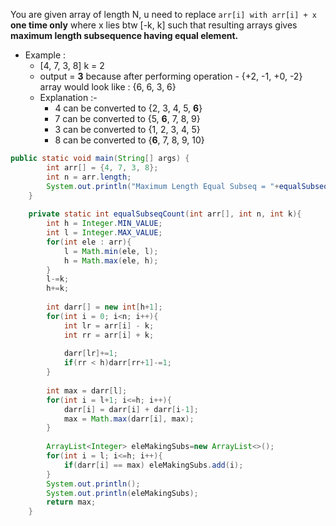 You are given array of length N, u need to replace ```arr[i] with arr[i] + x``` **one time only** where x lies btw [-k, k] such that resulting arrays gives **maximum length subsequence having equal element.**
- Example : 
    - [4, 7, 3, 8] k = 2 
    - output = **3** because after performing operation - {+2, -1, +0, -2} array would look like : {6, 6, 3, 6}
    - Explanation :- 
        - 4 can be converted to {2, 3, 4, 5, **6**}
        - 7 can be converted to {5, **6**, 7, 8, 9}
        - 3 can be converted to {1, 2, 3, 4, 5}
        - 8 can be converted to {**6**, 7, 8, 9, 10}


```java
public static void main(String[] args) {
        int arr[] = {4, 7, 3, 8};
        int n = arr.length;
        System.out.println("Maximum Length Equal Subseq = "+equalSubseqCount(arr, n, 2));
    }
    
    private static int equalSubseqCount(int arr[], int n, int k){
        int h = Integer.MIN_VALUE;
        int l = Integer.MAX_VALUE;
        for(int ele : arr){
            l = Math.min(ele, l);
            h = Math.max(ele, h);
        }
        l-=k;
        h+=k;
        
        int darr[] = new int[h+1];
        for(int i = 0; i<n; i++){
            int lr = arr[i] - k;
            int rr = arr[i] + k;
            
            darr[lr]+=1;
            if(rr < h)darr[rr+1]-=1;
        }
        
        int max = darr[l];
        for(int i = l+1; i<=h; i++){
            darr[i] = darr[i] + darr[i-1];
            max = Math.max(darr[i], max);
        }
        
        ArrayList<Integer> eleMakingSubs=new ArrayList<>();
        for(int i = l; i<=h; i++){
            if(darr[i] == max) eleMakingSubs.add(i);
        }
        System.out.println();
        System.out.println(eleMakingSubs);
        return max;
    }
```
